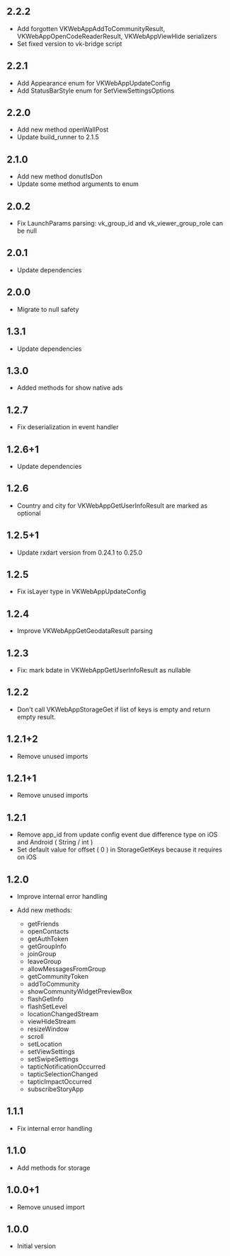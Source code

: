 ## 2.2.2

- Add forgotten VKWebAppAddToCommunityResult, VKWebAppOpenCodeReaderResult, VKWebAppViewHide serializers
- Set fixed version to vk-bridge script

## 2.2.1

- Add Appearance enum for VKWebAppUpdateConfig
- Add StatusBarStyle enum for SetViewSettingsOptions

## 2.2.0

- Add new method openWallPost
- Update build_runner to 2.1.5

## 2.1.0

- Add new method donutIsDon
- Update some method arguments to enum

## 2.0.2

- Fix LaunchParams parsing: vk_group_id and vk_viewer_group_role can be null

## 2.0.1

- Update dependencies

## 2.0.0

- Migrate to null safety

## 1.3.1

- Update dependencies

## 1.3.0

- Added methods for show native ads

## 1.2.7

- Fix deserialization in event handler

## 1.2.6+1

- Update dependencies

## 1.2.6

- Country and city for VKWebAppGetUserInfoResult are marked as optional

## 1.2.5+1

- Update rxdart version from 0.24.1 to 0.25.0

## 1.2.5

- Fix isLayer type in VKWebAppUpdateConfig

## 1.2.4

- Improve VKWebAppGetGeodataResult parsing

## 1.2.3

- Fix: mark bdate in VKWebAppGetUserInfoResult as nullable

## 1.2.2

- Don't call VKWebAppStorageGet if list of keys is empty and return empty result.

## 1.2.1+2

- Remove unused imports

## 1.2.1+1

- Remove unused imports

## 1.2.1

- Remove app_id from update config event due difference type on iOS and Android ( String / int )
- Set default value for offset ( 0 ) in StorageGetKeys because it requires on iOS

## 1.2.0

- Improve internal error handling

- Add new methods:
    - getFriends
    - openContacts
    - getAuthToken
    - getGroupInfo
    - joinGroup
    - leaveGroup
    - allowMessagesFromGroup
    - getCommunityToken
    - addToCommunity
    - showCommunityWidgetPreviewBox
    - flashGetInfo
    - flashSetLevel
    - locationChangedStream
    - viewHideStream
    - resizeWindow
    - scroll
    - setLocation
    - setViewSettings
    - setSwipeSettings
    - tapticNotificationOccurred
    - tapticSelectionChanged
    - tapticImpactOccurred
    - subscribeStoryApp

## 1.1.1

- Fix internal error handling

## 1.1.0

- Add methods for storage

## 1.0.0+1

- Remove unused import

## 1.0.0

- Initial version